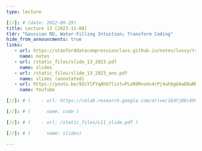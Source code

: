 ```yaml
---
type: lecture

[//]: # (date: 2022-09-29)
title: Lecture 13 [2023-11-08]
tldr: "Gaussian RD, Water-Filling Intuition; Transform Coding"
hide_from_announcments: true
links:
   - url: https://stanforddatacompressionclass.github.io/notes/lossy/transform_coding_theory.html
     name: notes
   - url: /static_files/slide_13_2023.pdf 
     name: slides
   - url: /static_files/slide_13_2023_ann.pdf 
     name: slides (annotated)
   - url: https://youtu.be/9ZcYlFYqAhU?list=PLoROMvodv4rPj4uhbgUAaEKwNNak8xgkz
     name: YouTube

[//]: # (    - url: https://colab.research.google.com/drive/16dYjBEc499HgHoZRxcyeg0YmNAb5AwAW?usp=sharing)

[//]: # (      name: code )

[//]: # (    - url: /static_files/L11_slide.pdf )

[//]: # (      name: slides)

---
```





